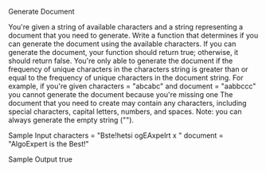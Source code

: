 Generate Document

You're given a string of available characters and a string representing a document that you need to generate. Write a function that determines if you can generate the document using the available characters. If you can generate the document, your function should return true; otherwise, it should return false.
You're only able to generate the document if the frequency of unique characters in the characters string is greater than or equal to
the frequency of unique characters in the document string. For example, if you're given characters = "abcabc" and
document = "aabbccc" you cannot generate the document because you're missing one
The document that you need to create may contain any characters, including special characters, capital letters, numbers, and spaces.
Note: you can always generate the empty string ("").


Sample Input
characters = "Bste!hetsi ogEAxpelrt x "
document = "AlgoExpert is the Best!"

Sample Output
true